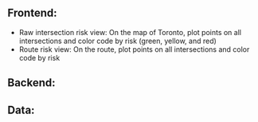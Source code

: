 ## Frontend:
- Raw intersection risk view: On the map of Toronto, plot points on all intersections and color code by risk (green, yellow, and red)
- Route risk view: On the route, plot points on all intersections and color code by risk
## Backend:

## Data:
